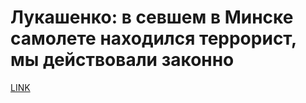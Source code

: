 # Лукашенко: в севшем в Минске самолете находился террорист, мы действовали законно



[LINK](https://varlamov.ru/4271763.html)